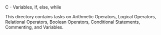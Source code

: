C - Variables, if, else, while

This directory contains tasks on Arithmetic Operators, Logical Operators, Relational Operators, Boolean Operators, Conditional Statements, Commenting, and Variables.